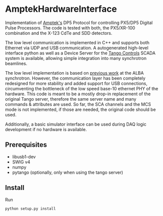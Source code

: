 AmptekHardwareInterface
=======================
Implementation of [Amptek's](https://www.amptek.com) DP5 Protocol for controlling PX5/DP5 Digital Pulse Processors. The code is tested with both, the PX5/XR-100 combination and the X-123 CdTe and SDD detectors.

The low level communication is implemented in C++ and supports both Ethernet via UDP and USB communication. A autogenerated high-level interface python as well as a Device Server for the [Tango Controls](https://www.tango-controls.org) SCADA system is available, allowing simple integration into many synchrotron beamlines.

The low level implementation is based on [previous work](https://github.com/ALBA-Synchrotron/AmptekPX5DS) at the ALBA synchrotron. However, the communication layer has been completely redesigned for more stability and added support for USB connections, circumventing the bottleneck of the low speed base-10 ethernet PHY of the hardware.
This code is meant to be a mostly drop-in replacement of the original Tango server, therefore the same server name and many commands & attributes are used. So far, the SCA channels and the MCS mode is not implemented, if those are needed, the original code should be used.

Additionally, a basic simulator interface can be used during DAQ logic development if no hardware is available.

Prerequisites
-------------
 - libusb1-dev
 - SWIG v4
 - numpy
 - pytango (optionally, only when using the tango server)
 
Install
-------
Run

    python setup.py install


